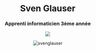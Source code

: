 <h1 align="center">Sven Glauser</h1>
<h3 align="center">Apprenti informaticien 3ème année</h3>

<div align="center">
	<p><img align="center" src="https://github-readme-stats.vercel.app/api/top-langs?username=svenglauser&show_icons=true&locale=fr&layout=compact&theme=github_dark&hide_border=true" /></p>
	<p><img align="center" src="https://github-readme-stats.vercel.app/api?username=svenglauser&show_icons=true&locale=fr&theme=github_dark&hide_border=true" alt="svenglauser" /></p>
</div>
